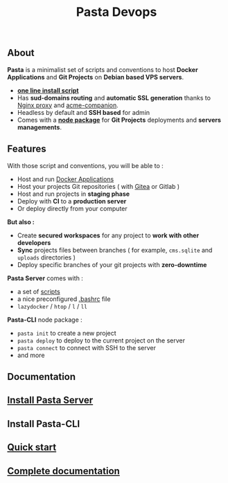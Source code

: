 <p align="center">
  <h1 align="center">Pasta Devops</h1>
</p>
<br/>

## About

**Pasta** is a minimalist set of scripts and conventions to host **Docker Applications** and **Git Projects** on **Debian based VPS servers**.

- **[one line install script](https://zouloux.github.io/pasta/#/00.server/00.install/03.install-pasta-server)**
- Has **sud-domains routing** and **automatic SSL generation** thanks to [Nginx proxy](https://github.com/nginx-proxy/nginx-proxy) and [acme-companion](https://github.com/nginx-proxy/acme-companion).
- Headless by default and **SSH based** for admin
- Comes with a **[node package](https://www.npmjs.com/package/@zouloux/pasta-cli)** for **Git Projects** deployments and **servers managements**.

## Features

With those script and conventions, you will be able to :
- Host and run [Docker Applications](https://zouloux.github.io/pasta/#/./00.server/02.applications/0.index)
- Host your projects Git repositories ( with [Gitea](https://zouloux.github.io/pasta/#/./00.server/02.applications/00.gitea) or Gitlab )
- Host and run projects in **staging phase**
- Deploy with **CI** to a **production server**
- Or deploy directly from your computer

**But also :**
- Create **secured workspaces** for any project to **work with other developers**
- **Sync** projects files between branches ( for example, `cms.sqlite` and `uploads` directories )
- Deploy specific branches of your git projects with **zero-downtime**

**Pasta Server** comes with :
- a set of [scripts](https://zouloux.github.io/pasta/#/./00.server/01.after-installation/02.available-scripts)
- a nice preconfigured [.bashrc](./server/.bashrc) file
- `lazydocker` / `htop` / `l` / `ll`

**Pasta-CLI** node package :
- `pasta init` to create a new project
- `pasta deploy` to deploy to the current project on the server
- `pasta connect` to connect with SSH to the server
- and more

## Documentation

## [Install Pasta Server](https://zouloux.github.io/pasta/#/./00.server/00.install/03.install-pasta-server)
## Install Pasta-CLI
## [Quick start](https://zouloux.github.io/pasta/)
## [Complete documentation](https://zouloux.github.io/pasta/)
